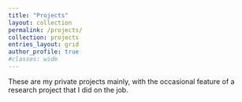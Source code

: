 ```yaml
---
title: "Projects"
layout: collection
permalink: /projects/
collection: projects
entries_layout: grid
author_profile: true
#classes: wide
---
```


These are my private projects mainly, with the occasional feature of a research project that I did on the job.
